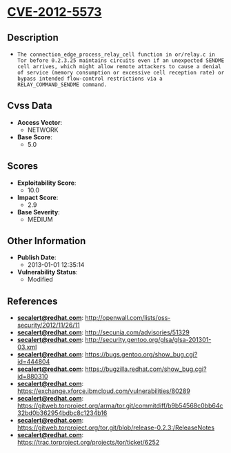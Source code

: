 
# [CVE-2012-5573](http://openwall.com/lists/oss-security/2012/11/26/11)

## Description

- `The connection_edge_process_relay_cell function in or/relay.c in Tor before 0.2.3.25 maintains circuits even if an unexpected SENDME cell arrives, which might allow remote attackers to cause a denial of service (memory consumption or excessive cell reception rate) or bypass intended flow-control restrictions via a RELAY_COMMAND_SENDME command.`

## Cvss Data

- **Access Vector**:
  - NETWORK
- **Base Score**:
  - 5.0

## Scores

- **Exploitability Score**:
  - 10.0
- **Impact Score**:
  - 2.9
- **Base Severity**:
  - MEDIUM

## Other Information

- **Publish Date**:
  - 2013-01-01 12:35:14
- **Vulnerability Status**:
  - Modified

## References

- **secalert@redhat.com**: http://openwall.com/lists/oss-security/2012/11/26/11
- **secalert@redhat.com**: http://secunia.com/advisories/51329
- **secalert@redhat.com**: http://security.gentoo.org/glsa/glsa-201301-03.xml
- **secalert@redhat.com**: https://bugs.gentoo.org/show_bug.cgi?id=444804
- **secalert@redhat.com**: https://bugzilla.redhat.com/show_bug.cgi?id=880310
- **secalert@redhat.com**: https://exchange.xforce.ibmcloud.com/vulnerabilities/80289
- **secalert@redhat.com**: https://gitweb.torproject.org/arma/tor.git/commitdiff/b9b54568c0bb64c32bd0b362954bdbc8c1234b16
- **secalert@redhat.com**: https://gitweb.torproject.org/tor.git/blob/release-0.2.3:/ReleaseNotes
- **secalert@redhat.com**: https://trac.torproject.org/projects/tor/ticket/6252
